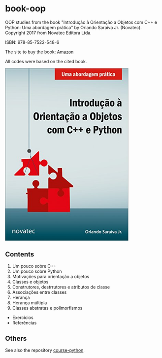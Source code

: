 # book-oop

OOP studies from the book "Introdução à Orientação a Objetos com C++ e Python: Uma abordagem prática" by Orlando Saraiva Jr. (Novatec).
Copyright 2017 from Novatec Editora Ltda.

ISBN: 978-85-7522-548-6

The site to buy the book: [Amazon](https://www.amazon.com.br/Introdu%C3%A7%C3%A3o-Orienta%C3%A7%C3%A3o-Objetos-Python-Abordagem/dp/8575225480/ref=sr_1_4?__mk_pt_BR=%C3%85M%C3%85%C5%BD%C3%95%C3%91&crid=2OF4LN0OO8Q99&keywords=orienta%C3%A7%C3%A3o+a+objetos&qid=1640544809&sprefix=orienta%C3%A7%C3%A3o+a+objetos%2Caps%2C152&sr=8-4)

All codes were based on the cited book.

<img src="img/OOP-Book.jpg" width="400px">

## Contents

1. Um pouco sobre C++
2. Um pouco sobre Python
3. Motivações para orientação a objetos
4. Classes e objetos
5. Construtores, destrrutores e atributos de classe
6. Associações entre classes
7. Herança
8. Herança múltipla
9. Classes abstratas e polimorfismos
- Exercícios
- Referências

## Others

See also the repository [course-python](https://github.com/thiagoneye/course-python).
